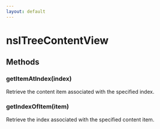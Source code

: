 ```yaml
---
layout: default
---
```


# nsITreeContentView #

## Methods ##

### getItemAtIndex(index) ###
  
Retrieve the content item associated with the specified index.  
  

### getIndexOfItem(item) ###
  
Retrieve the index associated with the specified content item.  
  
